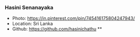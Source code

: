 ### Hasini Senanayaka

- Photo: https://in.pinterest.com/pin/745416175804247943/
- Location: Sri Lanka
- Github: https://github.com/hasinichathu
  **

